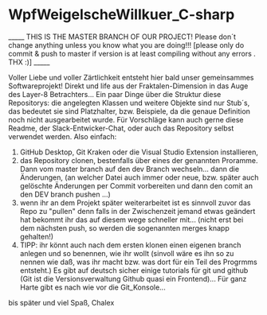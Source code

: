 # WpfWeigelscheWillkuer_C-sharp

_____ THIS IS THE MASTER BRANCH OF OUR PROJECT! Please don´t change anything unless you know what you are doing!!!
[please only do commit & push to master if version is at least compiling without any errors . THX :)]    _____

Voller Liebe und voller Zärtlichkeit entsteht hier bald unser gemeinsammes Softwareprojekt!
Direkt und life aus der Fraktalen-Dimension in das Auge des Layer-8 Betrachters...
Ein paar Dinge über die Struktur diese Repositorys: die angelegten Klassen und weitere
Objekte sind nur Stub´s, das bedeutet sie sind Platzhalter, bzw. Beispiele, da die
genaue Definition noch nicht ausgearbeitet wurde. Für Vorschläge kann auch gerne
diese Readme, der Slack-Entwicker-Chat, oder auch das Repository selbst verwendet werden.
Also einfach:
1. GitHub Desktop, Git Kraken oder die Visual Studio Extension installieren,
2. das Repository clonen, bestenfalls über eines der genannten Proramme.
Dann vom master branch auf den dev Branch wechseln... dann die Änderungen,
(an welcher Datei auch immer oder neue, bzw. später auch gelöschte Änderungen
per Commit vorbereiten und dann den comit an den DEV branch pushen ...)
3. wenn ihr an dem Projekt später weiterarbeitet ist es sinnvoll zuvor das Repo
zu "pullen" denn falls in der Zwischenzeit jemand etwas geändert hat bekommt ihr
das auf diesem wege schneller mit... (nicht erst bei dem nächsten push,
so werden die sogenannten merges knapp gehalten!)
4. TIPP: ihr könnt auch nach dem ersten klonen einen eigenen branch anlegen
und so benennen, wie ihr wollt (sinvoll wäre es ihn so zu nennen wie daß,
was ihr macht bzw. was dort für ein Teil des Progrmms entsteht.)
Es gibt auf deutsch sicher einige tutorials für git und github (Git ist die
Versionsverwaltung Github quasi ein Frontend)...
Für ganz Harte gibt es nach wie vor die Git_Konsole...

bis später und viel Spaß, Chalex
